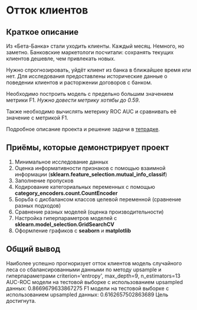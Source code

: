 # Отток клиентов

## Краткое описание
Из «Бета-Банка» стали уходить клиенты. Каждый месяц. Немного, но заметно. Банковские маркетологи посчитали: 
сохранять текущих клиентов дешевле, чем привлекать новых.

Нужно спрогнозировать, уйдёт клиент из банка в ближайшее время или нет. Для исследования предоставлены 
исторические данные о поведении клиентов и расторжении договоров с банком.

Необходимо построить модель с предельно большим значением метрики F1. *Нужно довести метрику хотябы до 0.59*.

Также необходимо вычислять  метерику ROC AUC и сравнивать её значение с метрикой F1.

Подробное описание проекта и решение задачи в [тетрадке](/project7.ipynb).


## Приёмы, которые демонстрирует проект
1. Минимальное исследование данных
2. Оценка информативности признаков с помощью взаимной информации (**sklearn.feature_selection.mutual_info_classif**)
3. Заполнение пропусков
4. Кодирование категориальных переменных с помощью **category_encoders.count.CountEncoder**
5. Борьба с дисбалансом классов целевой переменной (сравнение разных подходов)
6. Сравнение разных моделей (оценка производительности)
7. Настройка гиперпараметров моделей с **sklearn.model_selection.GridSearchCV**
8. Оформление графиков с **seaborn** и **matplotlib**

## Общий вывод
Наиболее успешно прогноризует отток клиентов модель случайного леса со сбалансированными данными по методу upsample и гиперпараметрами criterion='entropy', max_depth=9, n_estimators=13
AUC-ROC модели на тестовой выборке c использованием upsampled данных: 0.8669679633867275 F1 модели на тестовой выборке c использованием upsampled данных: 0.6162657502863689
Цель достигнута.
